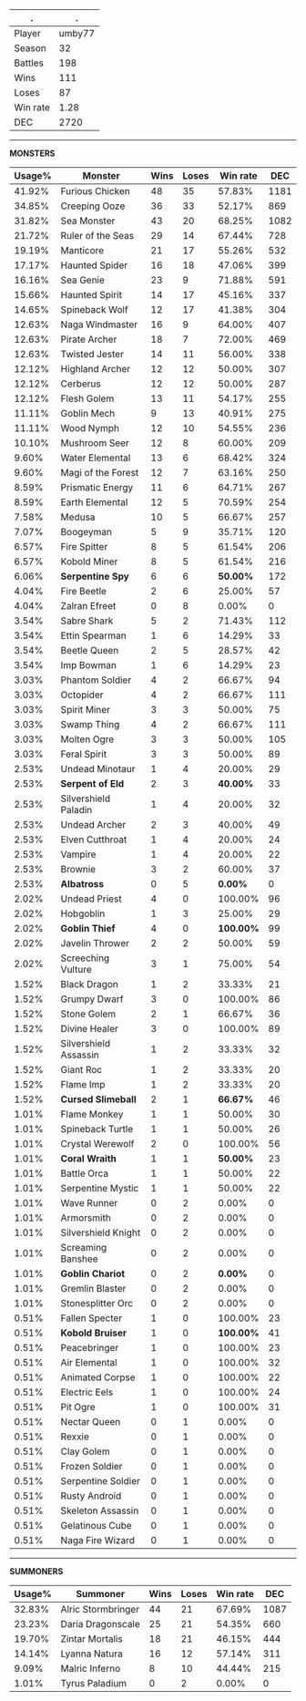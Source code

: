 .|.
|-|-
Player|umby77
Season|32
Battles|198
Wins|111
Loses|87
Win rate|1.28
DEC|2720

---
**MONSTERS**

Usage%|Monster|Wins|Loses|Win rate|DEC|
-|-|-|-|-|-|
41.92%|Furious Chicken|48|35|57.83%|1181|
34.85%|Creeping Ooze|36|33|52.17%|869|
31.82%|Sea Monster|43|20|68.25%|1082|
21.72%|Ruler of the Seas|29|14|67.44%|728|
19.19%|Manticore|21|17|55.26%|532|
17.17%|Haunted Spider|16|18|47.06%|399|
16.16%|Sea Genie|23|9|71.88%|591|
15.66%|Haunted Spirit|14|17|45.16%|337|
14.65%|Spineback Wolf|12|17|41.38%|304|
12.63%|Naga Windmaster|16|9|64.00%|407|
12.63%|Pirate Archer|18|7|72.00%|469|
12.63%|Twisted Jester|14|11|56.00%|338|
12.12%|Highland Archer|12|12|50.00%|307|
12.12%|Cerberus|12|12|50.00%|287|
12.12%|Flesh Golem|13|11|54.17%|255|
11.11%|Goblin Mech|9|13|40.91%|275|
11.11%|Wood Nymph|12|10|54.55%|236|
10.10%|Mushroom Seer|12|8|60.00%|209|
9.60%|Water Elemental|13|6|68.42%|324|
9.60%|Magi of the Forest|12|7|63.16%|250|
8.59%|Prismatic Energy|11|6|64.71%|267|
8.59%|Earth Elemental|12|5|70.59%|254|
7.58%|Medusa|10|5|66.67%|257|
7.07%|Boogeyman|5|9|35.71%|120|
6.57%|Fire Spitter|8|5|61.54%|206|
6.57%|Kobold Miner|8|5|61.54%|216|
6.06%|**Serpentine Spy**|6|6|**50.00%**|172|
4.04%|Fire Beetle|2|6|25.00%|57|
4.04%|Zalran Efreet|0|8|0.00%|0|
3.54%|Sabre Shark|5|2|71.43%|112|
3.54%|Ettin Spearman|1|6|14.29%|33|
3.54%|Beetle Queen|2|5|28.57%|42|
3.54%|Imp Bowman|1|6|14.29%|23|
3.03%|Phantom Soldier|4|2|66.67%|94|
3.03%|Octopider|4|2|66.67%|111|
3.03%|Spirit Miner|3|3|50.00%|75|
3.03%|Swamp Thing|4|2|66.67%|111|
3.03%|Molten Ogre|3|3|50.00%|105|
3.03%|Feral Spirit|3|3|50.00%|89|
2.53%|Undead Minotaur|1|4|20.00%|29|
2.53%|**Serpent of Eld**|2|3|**40.00%**|33|
2.53%|Silvershield Paladin|1|4|20.00%|32|
2.53%|Undead Archer|2|3|40.00%|49|
2.53%|Elven Cutthroat|1|4|20.00%|24|
2.53%|Vampire|1|4|20.00%|22|
2.53%|Brownie|3|2|60.00%|37|
2.53%|**Albatross**|0|5|**0.00%**|0|
2.02%|Undead Priest|4|0|100.00%|96|
2.02%|Hobgoblin|1|3|25.00%|29|
2.02%|**Goblin Thief**|4|0|**100.00%**|99|
2.02%|Javelin Thrower|2|2|50.00%|59|
2.02%|Screeching Vulture|3|1|75.00%|54|
1.52%|Black Dragon|1|2|33.33%|21|
1.52%|Grumpy Dwarf|3|0|100.00%|86|
1.52%|Stone Golem|2|1|66.67%|36|
1.52%|Divine Healer|3|0|100.00%|89|
1.52%|Silvershield Assassin|1|2|33.33%|32|
1.52%|Giant Roc|1|2|33.33%|20|
1.52%|Flame Imp|1|2|33.33%|20|
1.52%|**Cursed Slimeball**|2|1|**66.67%**|46|
1.01%|Flame Monkey|1|1|50.00%|30|
1.01%|Spineback Turtle|1|1|50.00%|26|
1.01%|Crystal Werewolf|2|0|100.00%|56|
1.01%|**Coral Wraith**|1|1|**50.00%**|23|
1.01%|Battle Orca|1|1|50.00%|22|
1.01%|Serpentine Mystic|1|1|50.00%|22|
1.01%|Wave Runner|0|2|0.00%|0|
1.01%|Armorsmith|0|2|0.00%|0|
1.01%|Silvershield Knight|0|2|0.00%|0|
1.01%|Screaming Banshee|0|2|0.00%|0|
1.01%|**Goblin Chariot**|0|2|**0.00%**|0|
1.01%|Gremlin Blaster|0|2|0.00%|0|
1.01%|Stonesplitter Orc|0|2|0.00%|0|
0.51%|Fallen Specter|1|0|100.00%|23|
0.51%|**Kobold Bruiser**|1|0|**100.00%**|41|
0.51%|Peacebringer|1|0|100.00%|23|
0.51%|Air Elemental|1|0|100.00%|32|
0.51%|Animated Corpse|1|0|100.00%|22|
0.51%|Electric Eels|1|0|100.00%|24|
0.51%|Pit Ogre|1|0|100.00%|31|
0.51%|Nectar Queen|0|1|0.00%|0|
0.51%|Rexxie|0|1|0.00%|0|
0.51%|Clay Golem|0|1|0.00%|0|
0.51%|Frozen Soldier|0|1|0.00%|0|
0.51%|Serpentine Soldier|0|1|0.00%|0|
0.51%|Rusty Android|0|1|0.00%|0|
0.51%|Skeleton Assassin|0|1|0.00%|0|
0.51%|Gelatinous Cube|0|1|0.00%|0|
0.51%|Naga Fire Wizard|0|1|0.00%|0|

---
**SUMMONERS**

Usage%|Summoner|Wins|Loses|Win rate|DEC|
-|-|-|-|-|-|
32.83%|Alric Stormbringer|44|21|67.69%|1087|
23.23%|Daria Dragonscale|25|21|54.35%|660|
19.70%|Zintar Mortalis|18|21|46.15%|444|
14.14%|Lyanna Natura|16|12|57.14%|311|
9.09%|Malric Inferno|8|10|44.44%|215|
1.01%|Tyrus Paladium|0|2|0.00%|0|

